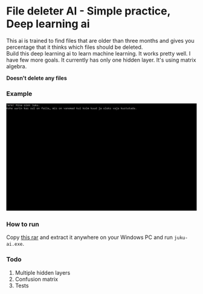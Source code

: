 # File deleter AI - Simple practice, Deep learning ai

This ai is trained to find files that are older than three months and gives you percentage that 
it thinks which files should be deleted.  
Build this deep learning ai to learn machine learning. It works pretty well. I have few more goals. It currently has only one hidden layer.
It's using matrix algebra.

**Doesn't delete any files**

### Example

![Juku AI](juku-ai.gif)

### How to run

Copy [this rar](https://github.com/kaidoj/file-deleter-ai/raw/master/juku/build/juku-ai.rar) and extract it anywhere on your Windows PC and run ```juku-ai.exe```.

### Todo

1. Multiple hidden layers
2. Confusion matrix
3. Tests
